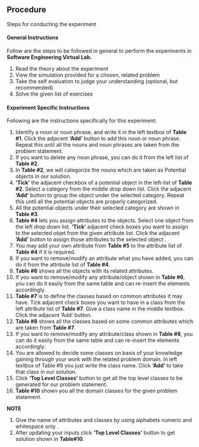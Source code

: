 ## Procedure

Steps for conducting the experiment

#### **General Instructions**

Follow are the steps to be followed in general to perform the experiments in **Software Engineering Virtual Lab.**

1. Read the theory about the experiment
2. View the simulation provided for a chosen, related problem
3. Take the self evaluation to judge your understanding (optional, but recommended)
4. Solve the given list of exercises


#### **Experiment Specific Instructions**
Following are the instructions specifically for this experiment:

1. Identify a noun or noun phrase, and write it in the left textbox of **Table #1**. Click the adjacent **‘Add’** button to add this noun or noun phrase. Repeat this until all the nouns and noun phrases are taken from the problem statement.
2. If you want to delete any noun phrase, you can do it from the left list of **Table #2**.
3. In **Table #2**, we will categorize the nouns which are taken as Potential objects in our solution.
4. **’Tick’** the adjacent checkbox of a potential object in the left-list of **Table #2**. Select a category from the middle drop down list. Click the adjacent **‘Add’** button to group the object under the selected category. Repeat this until all the potential objects are properly categorized.
5. All the potential objects under their selected category are shown in **Table #3**.
6. **Table #4** lets you assign attributes to the objects. Select one object from the left drop down list. **‘Tick’** adjacent check boxes you want to assign to the selected objet from the given attribute list. Click the adjacent **’Add’** button to assign those attributes to the selected object .
7. You may add your own attribute from **Table #5** to the attribute list of **Table #4** if it is required.
8. If you want to remove/modify an attribute what you have added, you can do it from the attribute list of **Table #4**.
9. **Table #6** shows all the objects with its related attributes.
10. If you want to remove/modify any attribute/object shown in **Table #6**, you can do it easily from the same table and can re-insert the elements accordingly.
11. **Table #7** is to define the classes based on common attributes it may have. Tick adjacent check boxes you want to have in a class from the left attribute list of **Table #7**. Give a class name in the middle textbox. Click the adjacent ‘Add’ button.
12. **Table #8** shows all the classes based on some common attributes which are taken from **Table #7**.
13. If you want to remove/modify any attribute/class shown in **Table #8**, you can do it easily from the same table and can re-insert the elements accordingly.
14. You are allowed to decide some classes on basis of your knowledge gaining through your work with the related problem domain. In left textbox of Table #9 you just write the class name. Click **‘Add’** to take that class in our solution.
15. Click **‘Top Level Classes’** button to get all the top level classes to be generated for our problem statement.
16. **Table #10** shown you all the domain classes for the given problem statement.


**NOTE**
1. Give the name of attributes and classes by using alphabets numeric and whitespace only .
2. After updating your inputs click **‘Top Level Classes’** button to get solution shown in **Table#10**.